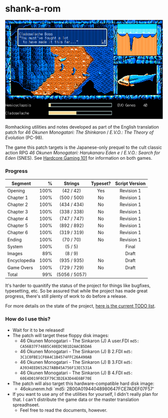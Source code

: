 # shank-a-rom
![screen from mid-Chapter 1, translated](img/evidence_02.png)

Romhacking utilities and notes developed as part of the English translation patch for *46 Okunen Monogatari: The Shinkaron* / *E.V.O.: The Theory of Evolution* (PC-98).

The game this patch targets is the Japanese-only prequel to the cult classic action RPG *46 Okunen Monogatari: Harukanaru Eden e* / *E.V.O.: Search for Eden* (SNES). See [Hardcore Gaming 101](http://www.hardcoregaming101.net/46okunen/46okunen.htm) for information on both games.

### Progress
| Segment      | %    | Strings      | Typeset? | Script Version |
| -------------|-----:|:------------:|:--------:|:--------------:|
| Opening      |100%  |  (42 / 42)   | Yes      | Revision 1     |
| Chapter 1    |100%  | (500 / 500)  | No       | Revision 1     |
| Chapter 2    |100%  | (434 / 434)  | No       | Revision 1     |
| Chapter 3    |100%  | (338 / 338)  | No       | Revision 1     |
| Chapter 4    |100%  | (747 / 747)  | No       | Revision 1     |
| Chapter 5    |100%  | (892 / 892)  | No       | Revision 1     |
| Chapter 6    |100%  | (319 / 319)  | No       | Revision 1     |
| Ending       |100%  |  (70 / 70)   | No       | Revision 1     |
| System       |100%  |   (5 / 5)    |          | Final          |
| Images       | 89%  |   (8 / 9)    |          | Draft          |
| Encyclopedia |100%  | (935 / 935)  | No       | Draft          |
| Game Overs   |100%  | (729 / 729)  | No       | Draft          |
| Total        | 99%  |(5056 / 5057) |          |                |

It's harder to quanitify the status of the project for things like bugfixes, typesetting, etc. So be assured that while the project has made great progress, there's still plenty of work to do before a release.

For more details on the state of the project, [here is the current TODO list](../master/todo.md).

### How do I use this?
* Wait for it to be released!
* The patch will target these floppy disk images:
	* 46 Okunen Monogatari - The Sinkaron (J) A user.FDI `md5: CA56B37F74885C40EDC9B1D2AACB5DA6`
	* 46 Okunen Monogatari - The Sinkaron (J) B 2.FDI `md5: 3C1C0FBE1CF0A4C1B4574FFC26A490AB`
	* 46 Okunen Monogatari - The Sinkaron (J) B 3.FDI `md5: A3934EED652627ABB45A756F13EC531A`
	* 46 Okunen Monogatari - The Sinkaron (J) B 4.FDI `md5: 60E4D019F0CEF79C3D2EA3D44E6BF70E`
* The patch will also target this hardware-compatible hard disk image:
	* 46okunenm.hdi `md5: 2B00A01944048980647FCE7ADEF07F57'
* If you want to use any of the utilities for yourself, I didn't really plan for that. I can't distribute the game data or the master translation spreadhseet.
	* Feel free to read the documents, however.